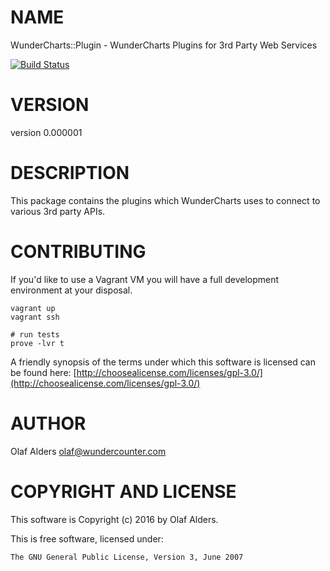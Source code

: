 # NAME

WunderCharts::Plugin - WunderCharts Plugins for 3rd Party Web Services

[![Build Status](https://travis-ci.org/oalders/wundercharts-plugin.png?branch=master)](https://travis-ci.org/oalders/wundercharts-plugin)

# VERSION

version 0.000001

# DESCRIPTION

This package contains the plugins which WunderCharts uses to connect to various
3rd party APIs.

# CONTRIBUTING

If you'd like to use a Vagrant VM you will have a full development environment
at your disposal.

    vagrant up
    vagrant ssh

    # run tests
    prove -lvr t

A friendly synopsis of the terms under which this software is licensed can be
found here: [http://choosealicense.com/licenses/gpl-3.0/](http://choosealicense.com/licenses/gpl-3.0/)

# AUTHOR

Olaf Alders <olaf@wundercounter.com>

# COPYRIGHT AND LICENSE

This software is Copyright (c) 2016 by Olaf Alders.

This is free software, licensed under:

    The GNU General Public License, Version 3, June 2007
